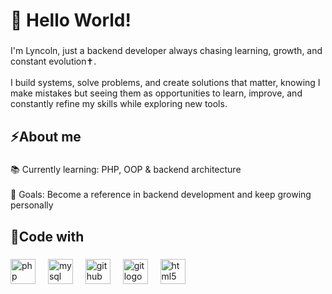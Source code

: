 <h1 align="left">🚀 Hello World!</h1>

###

<p align="left">I'm Lyncoln, just a backend developer always chasing learning, growth, and constant evolution✝.<br><br>I build systems, solve problems, and create solutions that matter, knowing I make mistakes but seeing them as opportunities to learn, improve, and constantly refine my skills while exploring new tools.</p>

###

<h2 align="left">⚡About me</h2>

###

<p align="left">📚 Currently learning: PHP, OOP & backend architecture <br> <br>🎯 Goals: Become a reference in backend development and keep growing personally</p>

###

<h2 align="left">👾Code with</h2>

###

<div align="left">
  <img src="https://skillicons.dev/icons?i=php" height="40" alt="php logo"  />
  <img width="12" />
  <img src="https://skillicons.dev/icons?i=mysql" height="40" alt="mysql logo"  />
  <img width="12" />
  <img src="https://skillicons.dev/icons?i=github" height="40" alt="github logo"  />
  <img width="12" />
  <img src="https://skillicons.dev/icons?i=git" height="40" alt="git logo"  />
  <img width="12" />
  <img src="https://skillicons.dev/icons?i=html" height="40" alt="html5 logo"  />
</div>

###
